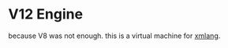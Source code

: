 # V12 Engine

because V8 was not enough. this is a virtual machine for [xmlang](https://github.com/nyyakko/xmlang).
